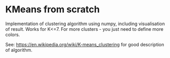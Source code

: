 # KMeans from scratch
Implementation of clustering algorithm using numpy, including visualisation of result.
Works for K<=7. For more clusters - you just need to define more colors.

See: https://en.wikipedia.org/wiki/K-means_clustering for good description of algorithm.
